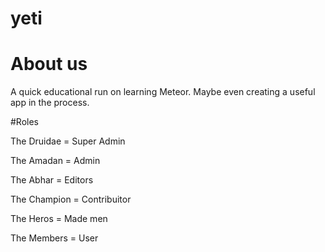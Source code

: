 # yeti

# About us
A quick educational run on learning Meteor.  Maybe even creating a useful app in the process.

#Roles

The Druidae   = Super Admin

The Amadan    = Admin

The Abhar     = Editors

The Champion  =  Contribuitor

The Heros     = Made men

The Members   = User
